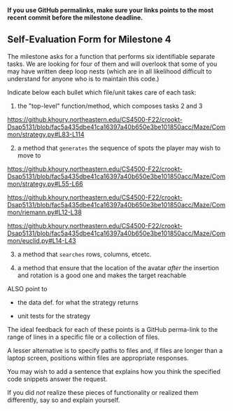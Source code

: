 **If you use GitHub permalinks, make sure your links points to the most recent commit before the milestone deadline.**

## Self-Evaluation Form for Milestone 4

The milestone asks for a function that performs six identifiable
separate tasks. We are looking for four of them and will overlook that
some of you may have written deep loop nests (which are in all
likelihood difficult to understand for anyone who is to maintain this
code.)

Indicate below each bullet which file/unit takes care of each task:

1. the "top-level" function/method, which composes tasks 2 and 3 

https://github.khoury.northeastern.edu/CS4500-F22/crookt-Dsap5131/blob/fac5a435dbe41ca16397a40b650e3be101850acc/Maze/Common/strategy.py#L83-L114

2. a method that `generates` the sequence of spots the player may wish to move to

https://github.khoury.northeastern.edu/CS4500-F22/crookt-Dsap5131/blob/fac5a435dbe41ca16397a40b650e3be101850acc/Maze/Common/strategy.py#L55-L66

https://github.khoury.northeastern.edu/CS4500-F22/crookt-Dsap5131/blob/fac5a435dbe41ca16397a40b650e3be101850acc/Maze/Common/riemann.py#L12-L38

https://github.khoury.northeastern.edu/CS4500-F22/crookt-Dsap5131/blob/fac5a435dbe41ca16397a40b650e3be101850acc/Maze/Common/euclid.py#L14-L43

3. a method that `searches` rows,  columns, etcetc. 

4. a method that ensure that the location of the avatar _after_ the
   insertion and rotation is a good one and makes the target reachable

ALSO point to

- the data def. for what the strategy returns

- unit tests for the strategy

The ideal feedback for each of these points is a GitHub
perma-link to the range of lines in a specific file or a collection of
files.

A lesser alternative is to specify paths to files and, if files are
longer than a laptop screen, positions within files are appropriate
responses.

You may wish to add a sentence that explains how you think the
specified code snippets answer the request.

If you did *not* realize these pieces of functionality or realized
them differently, say so and explain yourself.


